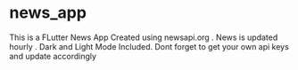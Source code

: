 # news_app

This is a FLutter News App Created using newsapi.org .
News is updated hourly .
Dark and Light Mode Included.
Dont forget to get your own api keys and update accordingly


